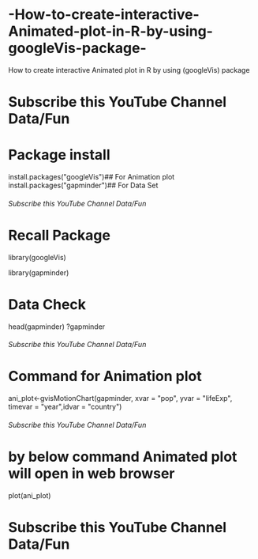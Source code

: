 # -How-to-create-interactive-Animated-plot-in-R-by-using-googleVis-package-
 How to create interactive Animated plot in R by using (googleVis) package 
# Subscribe this YouTube Channel Data/Fun  ##################
# Package install
install.packages("googleVis")## For Animation plot
install.packages("gapminder")## For Data Set

######  Subscribe this YouTube Channel Data/Fun  ##################
# Recall Package 
library(googleVis)

library(gapminder)

# Data Check
head(gapminder)
?gapminder
######  Subscribe this YouTube Channel Data/Fun  ##################

# Command for Animation plot
ani_plot<-gvisMotionChart(gapminder,
                          xvar = "pop", yvar = "lifeExp",
                          timevar = "year",idvar = "country")

######  Subscribe this YouTube Channel Data/Fun  ##################
# by below command Animated plot will open in web browser 
plot(ani_plot)

# Subscribe this YouTube Channel Data/Fun  ##################
